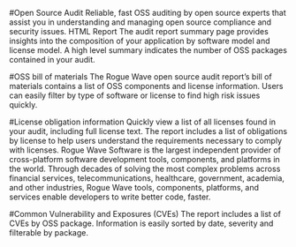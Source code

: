 #Open Source Audit
Reliable, fast OSS auditing by open source experts that assist you in understanding and managing open source compliance and security issues.
HTML Report
The audit report summary page provides insights into the composition of your application by software model and license model.  A high level summary indicates the number of OSS packages contained in your audit.

#OSS bill of materials
The Rogue Wave open source audit report’s bill of materials contains a list of OSS components and license information.  Users can easily filter by type of software or license to find high risk issues quickly.

#License obligation information
Quickly view a list of all licenses found in your audit, including full license text.  The report includes a list of obligations by license to help users understand the requirements necessary to comply with licenses.
Rogue Wave Software is the largest independent provider of cross-platform software development tools, components, and platforms in the world. Through decades of solving the most complex problems across financial services, telecommunications, healthcare, government, academia, and other industries, Rogue Wave tools, components, platforms, and services enable developers to write better code, faster. 

#Common Vulnerability and Exposures (CVEs)
The report includes a list of CVEs by OSS package.  Information is easily sorted by date, severity and filterable by package.
